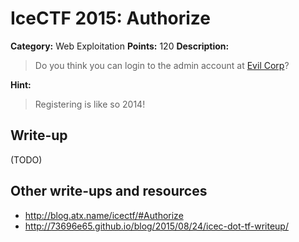 # IceCTF 2015: Authorize

**Category:** Web Exploitation
**Points:** 120
**Description:** 

> Do you think you can login to the admin account at <a target='_blank' href='http://web2015.icec.tf/authorize'>Evil Corp</a>?

**Hint:**

> Registering is like so 2014!

## Write-up

(TODO)

## Other write-ups and resources

* <http://blog.atx.name/icectf/#Authorize>
* <http://73696e65.github.io/blog/2015/08/24/icec-dot-tf-writeup/>
